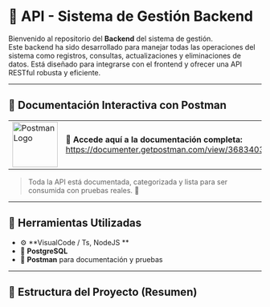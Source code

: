 # 🚀 API - Sistema de Gestión Backend

Bienvenido al repositorio del **Backend** del sistema de gestión.  
Este backend ha sido desarrollado para manejar todas las operaciones del sistema como registros, consultas, actualizaciones y eliminaciones de datos. Está diseñado para integrarse con el frontend y ofrecer una API RESTful robusta y eficiente.

---

## 📘 Documentación Interactiva con Postman

<table>
  <tr>
    <td width="100">
      <img src="https://cdn.worldvectorlogo.com/logos/postman.svg" alt="Postman Logo" width="90"/>
    </td>
    <td>
      <strong>🔗 Accede aquí a la documentación completa:</strong><br>
      <a href="https://documenter.getpostman.com/view/36834033/2sB2x3nD4H" target="_blank">
        https://documenter.getpostman.com/view/36834033/2sB2x3nD4H
      </a>
    </td>
  </tr>
</table>

> Toda la API está documentada, categorizada y lista para ser consumida con pruebas reales. 🧪

---

## 🧰 Herramientas Utilizadas

- ⚙️ **VisualCode / Ts, NodeJS **  
- 🐘 **PostgreSQL**  
- 📮 **Postman** para documentación y pruebas

---

## 📂 Estructura del Proyecto (Resumen)

